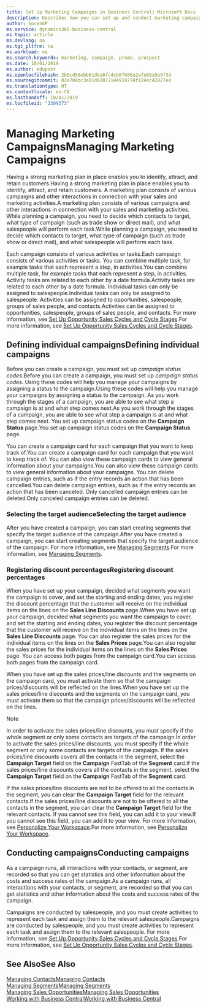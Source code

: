 ```yaml
---
title: Set Up Marketing Campaigns in Business Central| Microsoft Docs
description: Describes how you can set up and conduct marketing campaigns in Business Central to help you identify and attract prospects and retain customers.
author: SorenGP
ms.service: dynamics365-business-central
ms.topic: article
ms.devlang: na
ms.tgt_pltfrm: na
ms.workload: na
ms.search.keywords: marketing, campaign, promo, prospect
ms.date: 10/01/2019
ms.author: edupont
ms.openlocfilehash: 2b0cd58ebb61dba8fcdcb0f686a2afe88a5e9f3d
ms.sourcegitcommit: 02e704bc3e01d62072144919774f1244c42827e4
ms.translationtype: HT
ms.contentlocale: en-CA
ms.lasthandoff: 10/01/2019
ms.locfileid: "2309373"
---
```

# <a name="managing-marketing-campaigns"></a><span data-ttu-id="17e33-103">Managing Marketing Campaigns</span><span class="sxs-lookup"><span data-stu-id="17e33-103">Managing Marketing Campaigns</span></span>
<span data-ttu-id="17e33-104">Having a strong marketing plan in place enables you to identify, attract, and retain customers.</span><span class="sxs-lookup"><span data-stu-id="17e33-104">Having a strong marketing plan in place enables you to identify, attract, and retain customers.</span></span> <span data-ttu-id="17e33-105">A marketing plan consists of various campaigns and other interactions in connection with your sales and marketing activities.</span><span class="sxs-lookup"><span data-stu-id="17e33-105">A marketing plan consists of various campaigns and other interactions in connection with your sales and marketing activities.</span></span> <span data-ttu-id="17e33-106">While planning a campaign, you need to decide which contacts to target, what type of campaign (such as trade show or direct mail), and what salespeople will perform each task.</span><span class="sxs-lookup"><span data-stu-id="17e33-106">While planning a campaign, you need to decide which contacts to target, what type of campaign (such as trade show or direct mail), and what salespeople will perform each task.</span></span>

<span data-ttu-id="17e33-107">Each campaign consists of various activities or tasks.</span><span class="sxs-lookup"><span data-stu-id="17e33-107">Each campaign consists of various activities or tasks.</span></span> <span data-ttu-id="17e33-108">You can combine multiple task, for example tasks that each represent a step, in activities.</span><span class="sxs-lookup"><span data-stu-id="17e33-108">You can combine multiple task, for example tasks that each represent a step, in activities.</span></span> <span data-ttu-id="17e33-109">Activity tasks are related to each other by a date formula.</span><span class="sxs-lookup"><span data-stu-id="17e33-109">Activity tasks are related to each other by a date formula.</span></span> <span data-ttu-id="17e33-110">Individual tasks can only be assigned to salespeople.</span><span class="sxs-lookup"><span data-stu-id="17e33-110">Individual tasks can only be assigned to salespeople.</span></span> <span data-ttu-id="17e33-111">Activities can be assigned to opportunities, salespeople, groups of sales people, and contacts.</span><span class="sxs-lookup"><span data-stu-id="17e33-111">Activities can be assigned to opportunities, salespeople, groups of sales people, and contacts.</span></span> <span data-ttu-id="17e33-112">For more information, see [Set Up Opportunity Sales Cycles and Cycle Stages](marketing-how-setup-opportunity-sales-cycles-stages.md).</span><span class="sxs-lookup"><span data-stu-id="17e33-112">For more information, see [Set Up Opportunity Sales Cycles and Cycle Stages](marketing-how-setup-opportunity-sales-cycles-stages.md).</span></span>

## <a name="defining-individual-campaigns"></a><span data-ttu-id="17e33-113">Defining individual campaigns</span><span class="sxs-lookup"><span data-stu-id="17e33-113">Defining individual campaigns</span></span>
<span data-ttu-id="17e33-114">Before you can create a campaign, you must set up *campaign status codes*.</span><span class="sxs-lookup"><span data-stu-id="17e33-114">Before you can create a campaign, you must set up *campaign status codes*.</span></span> <span data-ttu-id="17e33-115">Using these codes will help you manage your campaigns by assigning a status to the campaign.</span><span class="sxs-lookup"><span data-stu-id="17e33-115">Using these codes will help you manage your campaigns by assigning a status to the campaign.</span></span> <span data-ttu-id="17e33-116">As you work through the stages of a campaign, you are able to see what step a campaign is at and what step comes next.</span><span class="sxs-lookup"><span data-stu-id="17e33-116">As you work through the stages of a campaign, you are able to see what step a campaign is at and what step comes next.</span></span> <span data-ttu-id="17e33-117">You set up campaign status codes on the **Campaign Status** page.</span><span class="sxs-lookup"><span data-stu-id="17e33-117">You set up campaign status codes on the **Campaign Status** page.</span></span>

<span data-ttu-id="17e33-118">You can create a campaign card for each campaign that you want to keep track of.</span><span class="sxs-lookup"><span data-stu-id="17e33-118">You can create a campaign card for each campaign that you want to keep track of.</span></span> <span data-ttu-id="17e33-119">You can also view these campaign cards to view general information about your campaigns.</span><span class="sxs-lookup"><span data-stu-id="17e33-119">You can also view these campaign cards to view general information about your campaigns.</span></span>
<span data-ttu-id="17e33-120">You can delete campaign entries, such as if the entry records an action that has been cancelled.</span><span class="sxs-lookup"><span data-stu-id="17e33-120">You can delete campaign entries, such as if the entry records an action that has been canceled.</span></span> <span data-ttu-id="17e33-121">Only cancelled campaign entries can be deleted.</span><span class="sxs-lookup"><span data-stu-id="17e33-121">Only canceled campaign entries can be deleted.</span></span>

### <a name="selecting-the-target-audience"></a><span data-ttu-id="17e33-122">Selecting the target audience</span><span class="sxs-lookup"><span data-stu-id="17e33-122">Selecting the target audience</span></span>
<span data-ttu-id="17e33-123">After you have created a campaign, you can start creating segments that specify the target audience of the campaign.</span><span class="sxs-lookup"><span data-stu-id="17e33-123">After you have created a campaign, you can start creating segments that specify the target audience of the campaign.</span></span> <span data-ttu-id="17e33-124">For more information, see [Managing Segments](marketing-segments.md).</span><span class="sxs-lookup"><span data-stu-id="17e33-124">For more information, see [Managing Segments](marketing-segments.md).</span></span>

### <a name="registering-discount-percentages"></a><span data-ttu-id="17e33-125">Registering discount percentages</span><span class="sxs-lookup"><span data-stu-id="17e33-125">Registering discount percentages</span></span>
<span data-ttu-id="17e33-126">When you have set up your campaign, decided what segments you want the campaign to cover, and set the starting and ending dates, you register the discount percentage that the customer will receive on the individual items on the lines on the **Sales Line Discounts** page.</span><span class="sxs-lookup"><span data-stu-id="17e33-126">When you have set up your campaign, decided what segments you want the campaign to cover, and set the starting and ending dates, you register the discount percentage that the customer will receive on the individual items on the lines on the **Sales Line Discounts** page.</span></span> <span data-ttu-id="17e33-127">You can also register the sales prices for the individual items on the lines on the **Sales Prices** page.</span><span class="sxs-lookup"><span data-stu-id="17e33-127">You can also register the sales prices for the individual items on the lines on the **Sales Prices** page.</span></span> <span data-ttu-id="17e33-128">You can access both pages from the campaign card.</span><span class="sxs-lookup"><span data-stu-id="17e33-128">You can access both pages from the campaign card.</span></span>

 <span data-ttu-id="17e33-129">When you have set up the sales prices/line discounts and the segments on the campaign card, you must activate them so that the campaign prices/discounts will be reflected on the lines.</span><span class="sxs-lookup"><span data-stu-id="17e33-129">When you have set up the sales prices/line discounts and the segments on the campaign card, you must activate them so that the campaign prices/discounts will be reflected on the lines.</span></span>

> [!NOTE]  
>   <span data-ttu-id="17e33-130">In order to activate the sales prices/line discounts, you must specify if the whole segment or only some contacts are targets of the campaign.</span><span class="sxs-lookup"><span data-stu-id="17e33-130">In order to activate the sales prices/line discounts, you must specify if the whole segment or only some contacts are targets of the campaign.</span></span> <span data-ttu-id="17e33-131">If the sales prices/line discounts covers all the contacts in the segment, select the **Campaign Target** field on the **Campaign** FastTab of the **Segment** card.</span><span class="sxs-lookup"><span data-stu-id="17e33-131">If the sales prices/line discounts covers all the contacts in the segment, select the **Campaign Target** field on the **Campaign** FastTab of the **Segment** card.</span></span>

<span data-ttu-id="17e33-132">If the sales prices/line discounts are not to be offered to all the contacts in the segment, you can clear the **Campaign Target** field for the relevant contacts.</span><span class="sxs-lookup"><span data-stu-id="17e33-132">If the sales prices/line discounts are not to be offered to all the contacts in the segment, you can clear the **Campaign Target** field for the relevant contacts.</span></span> <span data-ttu-id="17e33-133">If you cannot see this field, you can add it to your view.</span><span class="sxs-lookup"><span data-stu-id="17e33-133">If you cannot see this field, you can add it to your view.</span></span> <span data-ttu-id="17e33-134">For more information, see [Personalize Your Workspace](ui-personalization-user.md).</span><span class="sxs-lookup"><span data-stu-id="17e33-134">For more information, see [Personalize Your Workspace](ui-personalization-user.md).</span></span>

## <a name="conducting-campaigns"></a><span data-ttu-id="17e33-135">Conducting campaigns</span><span class="sxs-lookup"><span data-stu-id="17e33-135">Conducting campaigns</span></span>
<span data-ttu-id="17e33-136">As a campaign runs, all interactions with your contacts, or segment, are recorded so that you can get statistics and other information about the costs and success rates of the campaign.</span><span class="sxs-lookup"><span data-stu-id="17e33-136">As a campaign runs, all interactions with your contacts, or segment, are recorded so that you can get statistics and other information about the costs and success rates of the campaign.</span></span>

<span data-ttu-id="17e33-137">Campaigns are conducted by salespeople, and you must create activities to represent each task and assign them to the relevant salespeople.</span><span class="sxs-lookup"><span data-stu-id="17e33-137">Campaigns are conducted by salespeople, and you must create activities to represent each task and assign them to the relevant salespeople.</span></span> <span data-ttu-id="17e33-138">For more information, see [Set Up Opportunity Sales Cycles and Cycle Stages](marketing-how-setup-opportunity-sales-cycles-stages.md).</span><span class="sxs-lookup"><span data-stu-id="17e33-138">For more information, see [Set Up Opportunity Sales Cycles and Cycle Stages](marketing-how-setup-opportunity-sales-cycles-stages.md).</span></span>

## <a name="see-also"></a><span data-ttu-id="17e33-139">See Also</span><span class="sxs-lookup"><span data-stu-id="17e33-139">See Also</span></span>
[<span data-ttu-id="17e33-140">Managing Contacts</span><span class="sxs-lookup"><span data-stu-id="17e33-140">Managing Contacts</span></span>](marketing-contacts.md)  
[<span data-ttu-id="17e33-141">Managing Segments</span><span class="sxs-lookup"><span data-stu-id="17e33-141">Managing Segments</span></span>](marketing-segments.md)  
[<span data-ttu-id="17e33-142">Managing Sales Opportunities</span><span class="sxs-lookup"><span data-stu-id="17e33-142">Managing Sales Opportunities</span></span>](marketing-manage-sales-opportunities.md)  
[<span data-ttu-id="17e33-143">Working with Business Central</span><span class="sxs-lookup"><span data-stu-id="17e33-143">Working with Business Central</span></span>](ui-work-product.md)  
